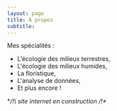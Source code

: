 ```yaml
---
layout: page
title: À propos
subtitle: 
---
```


Mes spécialités : 
* L'écologie des milieux terrestres,
* L'écologie des milieux humides,
* La floristique, 
* L'analyse de données,
* Et plus encore !
 
 **/!\ site internet en construction /!\**
